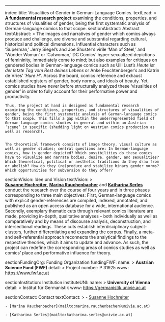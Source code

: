 ---
index:
  title: Visualities of Gender in German-Language Comics.
  textLead: >
    **A fundamental research project** examining the conditions, properties, and structures of visualities of gender, being the first systematic analysis of German-language comics to that scope.
  sectionAbstract: Abstract
  textAbstract: >
    The images and narratives of gender which comics always produce and challenge,
    are diverse and substantial regarding cultural, historical and political dimensions.
    Influential characters such as ‘Superman,’ Jerry Siegel’s and Joe Shuster’s virile ‘Man of Steel,’
    and ‘Wonder Woman’ or ‘Catwoman,’ DC Comics’ hyper-sexualized depictions of femininity,
    immediately come to mind; but also examples for critiques on gendered bodies in German-language comics
    such as Ulli Lust’s *Heute ist der letzte Tag vom Rest deines Lebens* or Anke Feuchtenberger’s
    and Katrin de Vries’ *‘Hure H’*. Across the board, comics reference and exhaust established
    registers of gender, body norms, and ideals of beauty. Yet, comics studies have never
    before structurally analyzed these ‘visualities of gender’ in order to fully account for
    their performative power and productivity.


    Thus, the project at hand is designed as fundamental research examining the conditions, properties, and structures of visualities of gender, being the first systematic analysis of German-language comics to that scope. This fills a gap within the underrepresented field of German-language comics studies in general and within an Austrian ‘scene’ in specific (shedding light on Austrian comics production as well as research).


    The theoretical framework consists of image theory, visual culture as well as gender studies; central questions are: In German-language comics, how is gender depicted? Which possibilities do these comics have to visualize and narrate bodies, desire, gender, and sexualities? Which theoretical, political or aesthetic traditions do they draw from or abolish? How do they (re)produce and stabilize binary gender norms? Which opportunities for subversion do they offer?


  sectionVision: Idee und Vision
  textVision: >  
    **[Susanne Hochreiter](mailto:susanne.hochreiter@univie.ac.at)**,
    **[Marina Rauchenbacher](mailto:marina.rauchenbacher@univie.ac.at)** and
    **[Katharina Serles](mailto:katharina.serles@univie.ac.at)** conduct the research over the course of four years and in three phases corresponding to three main objectives: First, German-language comics with explicit gender-references are compiled, indexed, annotated, and published as an open access database for a wide, international audience. Secondly, exemplary thematic cuts through relevant comics literature are made, providing in-depth, qualitative analyses – both individually as well as comparatively and by means of discourse analysis, deconstruction, and intersectional readings. These cuts establish interdisciplinary subject-clusters, further differentiating and expanding the corpus. Finally, a meta- and self-referential approach reconnects the analytical findings to the respective theories, which it aims to update and advance. As such, the project can redefine the corresponding areas of comics studies as well as comics’ place and performative influence for theory.

  sectionFundingOrg: Funding Organization
  fundingFWF:
    name: >
      **Austrian Science Fund (FWF)**
    detail: >
      Project number: P 31925
    www: https://www.fwf.ac.at

  sectionInstitution: Institution
  instituteUNI:
    name: >
      **University of Vienna**
    detail: >
      Institut für Germanistik
    www: https://germanistik.univie.ac.at

  sectionContact: Contact
  textContact: >
    - [Susanne Hochreiter](mailto:susanne.hochreiter@univie.ac.at)  

    - [Marina Rauchenbacher](mailto:marina.rauchenbacher@univie.ac.at)  

    - [Katharina Serles](mailto:katharina.serles@univie.ac.at)
